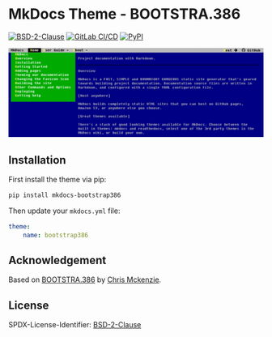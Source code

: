 # MkDocs Theme - BOOTSTRA.386

[![BSD-2-Clause][license-badge]][license-ref]
[![GitLab CI/CD][gitlab-badge]][gitlab-pipelines]
[![PyPI][pypi-badge]][pypi-ref]

<a href="https://lramage.gitlab.io/mkdocs-bootstrap386"><img src="img/screenshot.png" alt="A vintage 1980s DOS inspired Twitter Bootstrap theme for MkDocs"></a>

## Installation

First install the theme via pip:

```sh
pip install mkdocs-bootstrap386
```

Then update your `mkdocs.yml` file:

```yml
theme:
    name: bootstrap386
```

## Acknowledgement

Based on [BOOTSTRA.386](https://kristopolous.github.io/BOOTSTRA.386) by [Chris Mckenzie](https://github.com/kristopolous/BOOTSTRA.386).

## License

SPDX-License-Identifier: [BSD-2-Clause][license-ref]

[gitlab-badge]: https://img.shields.io/gitlab/pipeline/lramage/mkdocs-bootstrap386.svg?style=flat-square
[gitlab-pipelines]: https://gitlab.com/lramage/mkdocs-bootstrap386/pipelines
[license-badge]: https://img.shields.io/badge/license-BSD--2--Clause-yellow?style=flat-square
[license-ref]: https://spdx.org/licenses/BSD-2-Clause.html
[pypi-badge]: https://img.shields.io/pypi/v/mkdocs-bootstrap386.svg?style=flat-square
[pypi-ref]: https://pypi.python.org/pypi/mkdocs-bootstrap386
